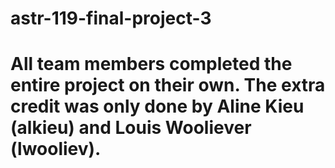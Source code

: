 # astr-119-final-project-3

# All team members completed the entire project on their own. The extra credit was only done by Aline Kieu (alkieu) and Louis Wooliever (lwooliev).
